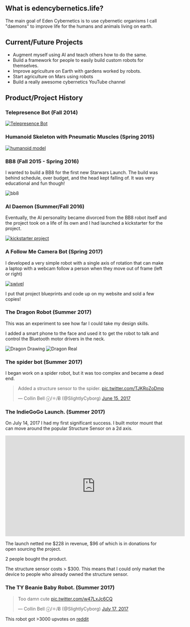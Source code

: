 ## What is edencybernetics.life?

The main goal of Eden Cybernetics is to use cybernetic organisms I call "daemons" to improve life for the humans and animals living on earth.


## Current/Future Projects

* Augment myself using AI and teach others how to do the same.
* Build a framework for people to easily build custom robots for themselves.
* Improve agriculture on Earth with gardens worked by robots.
* Start agriculture on Mars using robots
* Build a really awesome cybernetics YouTube channel

## Product/Project History

### Telepresence Bot (Fall 2014)

[![Telepresence Bot](pics/terminator.png "Telepresence")](https://www.youtube.com/watch?v=x-AWPga3eMs)

### Humanoid Skeleton with Pneumatic Muscles (Spring 2015)

[![humanoid model](pics/humanoid_demo.png "Humanoid")](https://www.youtube.com/watch?time_continue=17&v=7w53_cnqniA)

### BB8 (Fall 2015 - Spring 2016)

I wanted to build a BB8 for the first new Starwars Launch. The build was behind schedule, over budget, and the head kept falling of. It was very educational and fun though!

![bb8](pics/bb8.jpeg "bb8")

### AI Daemon (Summer/Fall 2016)

Eventually, the AI personality became divorced from the BB8 robot itself and the project took on a life of its own and I had launched a kickstarter for the project.

[![kickstarter project](pics/daemon_life_kickstarter.png "Kickstarter")](https://www.kickstarter.com/projects/748404476/import-soul-an-opensource-ai-dameon?ref=user_menu)

### A Follow Me Camera Bot (Spring 2017)

I developed a very simple robot with a single axis of rotation that can make a laptop with a webcam follow a person when they move out of frame (left or right)


[![swivel](pics/swivel.png "Swivel")](https://www.youtube.com/watch?v=Oq267ltnVC8)

I put that project blueprints and code up on my website and sold a few copies!


### The Dragon Robot (Summer 2017)

This was an experiment to see how far I could take my design skills.

I added a smart phone to the face and used it to get the robot to talk and control the Bluetooth motor drivers in the neck.

![Dragon Drawing](pics/dragon_drawing.png "Dragon Drawing")
![Dragon Real](pics/dragon_real.jpg "Dragon Real")


### The spider bot (Summer 2017)

I began work on a spider robot, but it was too complex and became a dead end.

<blockquote class="twitter-video" data-lang="en"><p lang="en" dir="ltr">Added a structure sensor to the spider. <a href="https://t.co/TJKRoZoDmp">pic.twitter.com/TJKRoZoDmp</a></p>&mdash; Collin Bell ⓥ/⚛/Ƀ (@SlightlyCyborg) <a href="https://twitter.com/SlightlyCyborg/status/875280630225002496">June 15, 2017</a></blockquote>
<script async src="//platform.twitter.com/widgets.js" charset="utf-8"></script>

### The IndieGoGo Launch. (Summer 2017)

On July 14, 2017 I had my first significant success. I built motor mount that can move around the popular Structure Sensor on a 2d axis.

<iframe width="560" height="315" src="https://www.youtube.com/embed/ptE-CMaljYE" frameborder="0" allowfullscreen></iframe>

The launch netted me $228 in revenue, $96 of which is in donations for open sourcing the project. 

2 people bought the product.

The structure sensor costs > $300. This means that I could only market the device to people who already owned the structure sensor.

### The TY Beanie Baby Robot. (Summer 2017)

<blockquote class="twitter-video" data-lang="en"><p lang="en" dir="ltr">Too damn cute <a href="https://t.co/w47LxJc6CQ">pic.twitter.com/w47LxJc6CQ</a></p>&mdash; Collin Bell ⓥ/⚛/Ƀ (@SlightlyCyborg) <a href="https://twitter.com/SlightlyCyborg/status/886793968872288260">July 17, 2017</a></blockquote>
<script async src="//platform.twitter.com/widgets.js" charset="utf-8"></script>

This robot got >3000 upvotes on [reddit](https://www.reddit.com/r/shittyrobots/comments/6pokmo/i_turned_a_1997_ty_beanie_baby_into_a_shitty_robot/)


